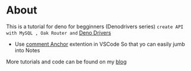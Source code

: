 # About
This is a tutorial for deno for begginners (Denodrivers series) `create API with MySQL , Oak Router and` [Deno Drivers](https://github.com/denodrivers)

* Use [comment Anchor](https://github.com/ExodiusStudios/vscode-comment-anchors) extention in VSCode So that yo can easily jumb into Notes

More tutorials and code can be found on my [blog](http://developermblog.wordpress.com)